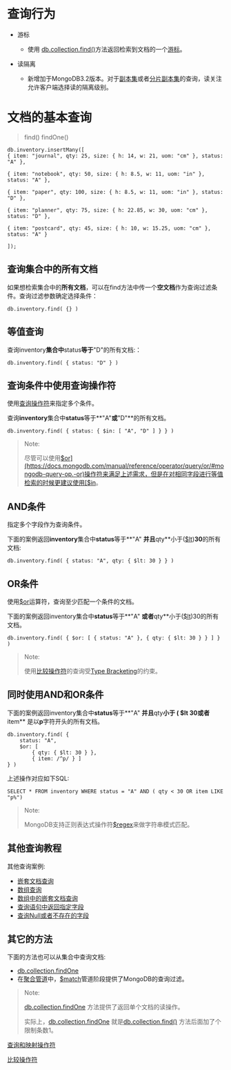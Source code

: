 # 查询行为

- 游标
  - 使用 [db.collection.find()](https://docs.mongodb.com/v4.0/reference/method/db.collection.find/#db.collection.find)方法返回检索到文档的一个[游标](https://docs.mongodb.com/v4.0/tutorial/iterate-a-cursor/)。

- 读隔离
  - 新增加于MongoDB3.2版本。对于[副本集](https://docs.mongodb.com/manual/replication/)或者[分片副本集](https://docs.mongodb.com/manual/sharding/)的查询，读关注允许客户端选择读的隔离级别。



# 文档的基本查询

> find()
> findOne()

```
db.inventory.insertMany([
{ item: "journal", qty: 25, size: { h: 14, w: 21, uom: "cm" }, status: "A" },

{ item: "notebook", qty: 50, size: { h: 8.5, w: 11, uom: "in" }, status: "A" },

{ item: "paper", qty: 100, size: { h: 8.5, w: 11, uom: "in" }, status: "D" },

{ item: "planner", qty: 75, size: { h: 22.85, w: 30, uom: "cm" }, status: "D" },

{ item: "postcard", qty: 45, size: { h: 10, w: 15.25, uom: "cm" }, status: "A" }

]);
```



## 查询集合中的所有文档 

如果想检索集合中的**所有文档**，可以在find方法中传一个**空文档**作为查询过滤条件。查询过滤参数确定选择条件：

```
db.inventory.find( {} )
```



## 等值查询

查询inventory**集合中**status**等于**"D"的所有文档:：

```
db.inventory.find( { status: "D" } )
```





## 查询条件中使用查询操作符

使用[查询操作符](https://docs.mongodb.com/manual/reference/operator/query/)来指定多个条件。

查询**inventory**集合中**status**等于**"A"**或**"D"**的所有文档。

```
db.inventory.find( { status: { $in: [ "A", "D" ] } } )
```

> Note:
>
> 尽管可以使用[$or](https://docs.mongodb.com/manual/reference/operator/query/or/#mongodb-query-op.-or)操作符来满足上述需求，但是在对相同字段进行等值检索的时候更建议使用[$in](https://docs.mongodb.com/manual/reference/operator/query/in/#mongodb-query-op.-in)。



## AND条件

指定多个字段作为查询条件。

下面的案例返回**inventory**集合中**status**等于**"A" **并且**qty**小于([$lt](https://docs.mongodb.com/manual/reference/operator/query/lt/#mongodb-query-op.-lt))**30**的所有文档:

```
db.inventory.find( { status: "A", qty: { $lt: 30 } } )
```



## OR条件

使用[$or](https://docs.mongodb.com/v4.0/reference/operator/query/or/#op._S_or)运算符，查询至少匹配一个条件的文档。

下面的案例返回inventory集合中**status**等于**"A" **或者**qty**小于([$lt](https://docs.mongodb.com/manual/reference/operator/query/lt/#mongodb-query-op.-lt))30的所有文档。

```
db.inventory.find( { $or: [ { status: "A" }, { qty: { $lt: 30 } } ] } )
```

> Note:
>
> 使用[比较操作符](https://docs.mongodb.com/v4.0/reference/operator/query-comparison/#query-selectors-comparison)的查询受[Type Bracketing](https://docs.mongodb.com/v4.0/reference/method/db.collection.find/#type-bracketing)的约束。



## 同时使用AND和OR条件

下面的案例返回inventory集合中**status**等于**"A" **并且**qty**小于 ( $lt 30或者**item** 是以**p**字符开头的所有文档。

```
db.inventory.find( {
	status: "A",
	$or: [ 
		{ qty: { $lt: 30 } }, 
		{ item: /^p/ } ]
} )
```



上述操作对应如下SQL:

```
SELECT * FROM inventory WHERE status = "A" AND ( qty < 30 OR item LIKE "p%")
```

> Note:
>
> MongoDB支持正则表达式操作符[$regex](https://docs.mongodb.com/manual/reference/operator/query/regex/#mongodb-query-op.-regex)来做字符串模式匹配。



## 其他查询教程

其他查询案例:

- [嵌套文档查询](https://docs.mongodb.com/manual/tutorial/query-embedded-documents/)
- [数组查询](https://docs.mongodb.com/manual/tutorial/query-arrays/)
- [数组中的嵌套文档查询](https://docs.mongodb.com/manual/tutorial/query-array-of-documents/)
- [查询语句中返回指定字段](https://docs.mongodb.com/manual/tutorial/project-fields-from-query-results/)
- [查询Null或者不存在的字段](https://docs.mongodb.com/manual/tutorial/query-for-null-fields/)



## 其它的方法

下面的方法也可以从集合中查询文档:

- [db.collection.findOne](https://docs.mongodb.com/v4.0/reference/method/db.collection.findOne/#db.collection.findOne)
- 在[聚合管道](https://docs.mongodb.com/v4.0/core/aggregation-pipeline/)中，[$match](https://docs.mongodb.com/v4.0/reference/operator/aggregation/match/#pipe._S_match)管道阶段提供了MongoDB的查询过滤。

> Note:
>
> [db.collection.findOne](https://docs.mongodb.com/v4.0/reference/method/db.collection.findOne/#db.collection.findOne) 方法提供了返回单个文档的读操作。
>
> 实际上，[db.collection.findOne](https://docs.mongodb.com/v4.0/reference/method/db.collection.findOne/#db.collection.findOne) 就是[db.collection.find()](https://docs.mongodb.com/v4.0/reference/method/db.collection.find/#db.collection.find) 方法后面加了个限制条数1。





[查询和映射操作符](https://docs.mongodb.com/v4.0/reference/operator/query/)

[比较操作符](https://docs.mongodb.com/v4.0/reference/operator/query-comparison/#query-selectors-comparison)